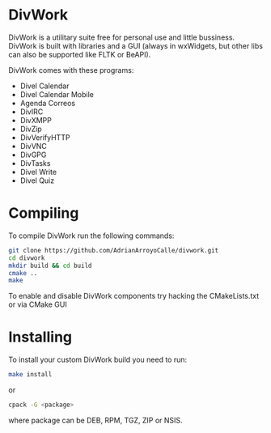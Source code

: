 DivWork
=======

DivWork is a utilitary suite free for personal use and little bussiness. DivWork is built with libraries and a GUI (always in wxWidgets, but other libs can also be supported like FLTK or BeAPI).

DivWork comes with these programs:

* Divel Calendar
* Divel Calendar Mobile
* Agenda Correos
* DivIRC
* DivXMPP
* DivZip
* DivVerifyHTTP
* DivVNC
* DivGPG
* DivTasks
* Divel Write
* Divel Quiz

Compiling
=========

To compile DivWork run the following commands:

``` sh
git clone https://github.com/AdrianArroyoCalle/divwork.git
cd divwork
mkdir build && cd build
cmake ..
make
```

To enable and disable DivWork components try hacking the CMakeLists.txt or via CMake GUI

Installing
========

To install your custom DivWork build you need to run:

``` sh
make install
```

or 

``` sh
cpack -G <package>
```

where package can be DEB, RPM, TGZ, ZIP or NSIS.